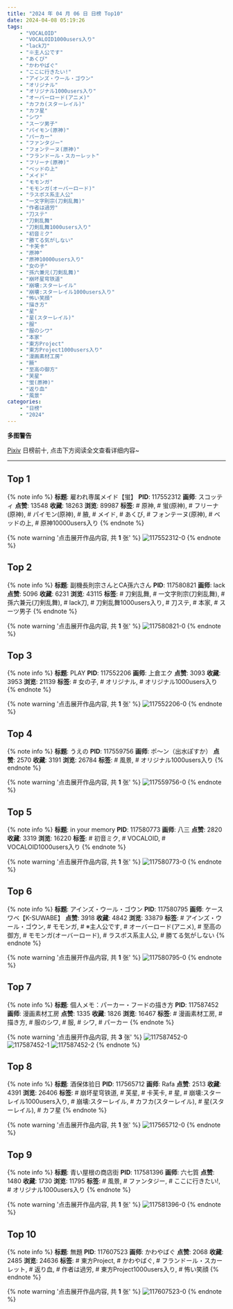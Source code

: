 ```yaml
---
title: "2024 年 04 月 06 日 日榜 Top10"
date: 2024-04-08 05:19:26
tags:
    - "VOCALOID"
    - "VOCALOID1000users入り"
    - "lack刀"
    - "※主人公です"
    - "あくび"
    - "かわやばぐ"
    - "ここに行きたい!"
    - "アインズ・ウール・ゴウン"
    - "オリジナル"
    - "オリジナル1000users入り"
    - "オーバーロード(アニメ)"
    - "カフカ(スターレイル)"
    - "カフ星"
    - "シワ"
    - "スーツ男子"
    - "パイモン(原神)"
    - "パーカー"
    - "ファンタジー"
    - "フォンテーヌ(原神)"
    - "フランドール・スカーレット"
    - "フリーナ(原神)"
    - "ベッドの上"
    - "メイド"
    - "モモンガ"
    - "モモンガ(オーバーロード)"
    - "ラスボス系主人公"
    - "一文字則宗(刀剣乱舞)"
    - "作者は過労"
    - "刀ステ"
    - "刀剣乱舞"
    - "刀剣乱舞1000users入り"
    - "初音ミク"
    - "勝てる気がしない"
    - "卡芙卡"
    - "原神"
    - "原神10000users入り"
    - "女の子"
    - "孫六兼元(刀剣乱舞)"
    - "崩坏星穹铁道"
    - "崩壊:スターレイル"
    - "崩壊:スターレイル1000users入り"
    - "怖い笑顔"
    - "描き方"
    - "星"
    - "星(スターレイル)"
    - "服"
    - "服のシワ"
    - "本家"
    - "東方Project"
    - "東方Project1000users入り"
    - "漫画素材工房"
    - "腋"
    - "至高の御方"
    - "芙星"
    - "蛍(原神)"
    - "返り血"
    - "風景"
categories:
    - "日榜"
    - "2024"
---
```


<i class="fa fa-triangle-exclamation"></i>**多图警告**<i class="fa fa-triangle-exclamation"></i>

[Pixiv](https://www.pixiv.net/) 日榜前十, 点击下方阅读全文查看详细内容~

<!-- more -->

---

## Top 1

{% note info %}
**标题**: 雇われ専属メイド【蛍】
**PID**: 117552312 **画师**: スコッティ
**点赞**: 13548 **收藏**: 18263 **浏览**: 89987
**标签**: # 原神, # 蛍(原神), # フリーナ(原神), # パイモン(原神), # 腋, # メイド, # あくび, # フォンテーヌ(原神), # ベッドの上, # 原神10000users入り
{% endnote %}

{% note warning '点击展开作品内容, 共 **1** 张' %}
![117552312-0](https://i.pixiv.re/img-original/img/2024/04/05/00/00/20/117552312_p0.jpg)
{% endnote %}

## Top 2

{% note info %}
**标题**: 副機長則宗さんとCA孫六さん
**PID**: 117580821 **画师**: lack
**点赞**: 5096 **收藏**: 6231 **浏览**: 43115
**标签**: # 刀剣乱舞, # 一文字則宗(刀剣乱舞), # 孫六兼元(刀剣乱舞), # lack刀, # 刀剣乱舞1000users入り, # 刀ステ, # 本家, # スーツ男子
{% endnote %}

{% note warning '点击展开作品内容, 共 **1** 张' %}
![117580821-0](https://i.pixiv.re/img-original/img/2024/04/06/00/00/25/117580821_p0.png)
{% endnote %}

## Top 3

{% note info %}
**标题**: PLAY
**PID**: 117552206 **画师**: 上倉エク
**点赞**: 3093 **收藏**: 3953 **浏览**: 21139
**标签**: # 女の子, # オリジナル, # オリジナル1000users入り
{% endnote %}

{% note warning '点击展开作品内容, 共 **1** 张' %}
![117552206-0](https://i.pixiv.re/img-original/img/2024/04/05/00/00/04/117552206_p0.png)
{% endnote %}

## Top 4

{% note info %}
**标题**: うえの
**PID**: 117559756 **画师**: ポ～ン（出水ぽすか）
**点赞**: 2570 **收藏**: 3191 **浏览**: 26784
**标签**: # 風景, # オリジナル1000users入り
{% endnote %}

{% note warning '点击展开作品内容, 共 **1** 张' %}
![117559756-0](https://i.pixiv.re/img-original/img/2024/04/05/07/30/01/117559756_p0.jpg)
{% endnote %}

## Top 5

{% note info %}
**标题**: in your memory
**PID**: 117580773 **画师**: 八三
**点赞**: 2820 **收藏**: 3319 **浏览**: 16220
**标签**: # 初音ミク, # VOCALOID, # VOCALOID1000users入り
{% endnote %}

{% note warning '点击展开作品内容, 共 **1** 张' %}
![117580773-0](https://i.pixiv.re/img-original/img/2024/04/06/00/00/19/117580773_p0.png)
{% endnote %}

## Top 6

{% note info %}
**标题**: アインズ・ウール・ゴウン
**PID**: 117580795 **画师**: ケースワベ【K-SUWABE】
**点赞**: 3918 **收藏**: 4842 **浏览**: 33879
**标签**: # アインズ・ウール・ゴウン, # モモンガ, # ※主人公です, # オーバーロード(アニメ), # 至高の御方, # モモンガ(オーバーロード), # ラスボス系主人公, # 勝てる気がしない
{% endnote %}

{% note warning '点击展开作品内容, 共 **1** 张' %}
![117580795-0](https://i.pixiv.re/img-original/img/2024/04/06/00/00/22/117580795_p0.jpg)
{% endnote %}

## Top 7

{% note info %}
**标题**: 個人メモ：パーカー・フードの描き方
**PID**: 117587452 **画师**: 漫画素材工房
**点赞**: 1335 **收藏**: 1826 **浏览**: 16467
**标签**: # 漫画素材工房, # 描き方, # 服のシワ, # 服, # シワ, # パーカー
{% endnote %}

{% note warning '点击展开作品内容, 共 **3** 张' %}
![117587452-0](https://i.pixiv.re/img-original/img/2024/04/06/06/00/08/117587452_p0.jpg)
![117587452-1](https://i.pixiv.re/img-original/img/2024/04/06/06/00/08/117587452_p1.jpg)
![117587452-2](https://i.pixiv.re/img-original/img/2024/04/06/06/00/08/117587452_p2.jpg)
{% endnote %}

## Top 8

{% note info %}
**标题**: 酒保体验日
**PID**: 117565712 **画师**: Rafa
**点赞**: 2513 **收藏**: 4391 **浏览**: 26406
**标签**: # 崩坏星穹铁道, # 芙星, # 卡芙卡, # 星, # 崩壊:スターレイル1000users入り, # 崩壊:スターレイル, # カフカ(スターレイル), # 星(スターレイル), # カフ星
{% endnote %}

{% note warning '点击展开作品内容, 共 **1** 张' %}
![117565712-0](https://i.pixiv.re/img-original/img/2024/04/05/14/18/42/117565712_p0.jpg)
{% endnote %}

## Top 9

{% note info %}
**标题**: 青い屋根の商店街
**PID**: 117581396 **画师**: 六七質
**点赞**: 1480 **收藏**: 1730 **浏览**: 11795
**标签**: # 風景, # ファンタジー, # ここに行きたい!, # オリジナル1000users入り
{% endnote %}

{% note warning '点击展开作品内容, 共 **1** 张' %}
![117581396-0](https://i.pixiv.re/img-original/img/2024/04/06/00/09/06/117581396_p0.jpg)
{% endnote %}

## Top 10

{% note info %}
**标题**: 無題
**PID**: 117607523 **画师**: かわやばぐ
**点赞**: 2068 **收藏**: 2485 **浏览**: 24636
**标签**: # 東方Project, # かわやばぐ, # フランドール・スカーレット, # 返り血, # 作者は過労, # 東方Project1000users入り, # 怖い笑顔
{% endnote %}

{% note warning '点击展开作品内容, 共 **1** 张' %}
![117607523-0](https://i.pixiv.re/img-original/img/2024/04/06/21/57/05/117607523_p0.jpg)
{% endnote %}

